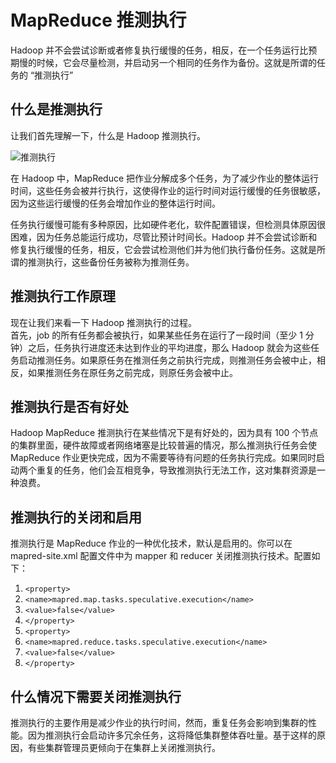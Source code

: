 # MapReduce 推测执行

Hadoop 并不会尝试诊断或者修复执行缓慢的任务，相反，在一个任务运行比预期慢的时候，它会尽量检测，并启动另一个相同的任务作为备份。这就是所谓的任务的 “推测执行”

## 什么是推测执行

让我们首先理解一下，什么是 Hadoop 推测执行。

![推测执行](https://www.hadoopdoc.com/media/editor/Speculative-Execution-in-Spark.gif "推测执行")

在 Hadoop 中，MapReduce 把作业分解成多个任务，为了减少作业的整体运行时间，这些任务会被并行执行，这使得作业的运行时间对运行缓慢的任务很敏感，因为这些运行缓慢的任务会增加作业的整体运行时间。

任务执行缓慢可能有多种原因，比如硬件老化，软件配置错误，但检测具体原因很困难，因为任务总能运行成功，尽管比预计时间长。Hadoop 并不会尝试诊断和修复执行缓慢的任务，相反，它会尝试检测他们并为他们执行备份任务。这就是所谓的推测执行，这些备份任务被称为推测任务。

## 推测执行工作原理

现在让我们来看一下 Hadoop 推测执行的过程。  
首先，job 的所有任务都会被执行，如果某些任务在运行了一段时间（至少 1 分钟）之后，任务执行进度还未达到作业的平均进度，那么 Hadoop 就会为这些任务启动推测任务。如果原任务在推测任务之前执行完成，则推测任务会被中止，相反，如果推测任务在原任务之前完成，则原任务会被中止。

## 推测执行是否有好处

Hadoop MapReduce 推测执行在某些情况下是有好处的，因为具有 100 个节点的集群里面，硬件故障或者网络堵塞是比较普遍的情况，那么推测执行任务会使 MapReduce 作业更快完成，因为不需要等待有问题的任务执行完成。如果同时启动两个重复的任务，他们会互相竞争，导致推测执行无法工作，这对集群资源是一种浪费。

## 推测执行的关闭和启用

推测执行是 MapReduce 作业的一种优化技术，默认是启用的。你可以在 mapred-site.xml 配置文件中为 mapper 和 reducer 关闭推测执行技术。配置如下：

1.  `<property>`
2.  `<name>mapred.map.tasks.speculative.execution</name>`
3.  `<value>false</value>`
4.  `</property>`
5.  `<property>`
6.  `<name>mapred.reduce.tasks.speculative.execution</name>`
7.  `<value>false</value>`
8.  `</property>`

## 什么情况下需要关闭推测执行

推测执行的主要作用是减少作业的执行时间，然而，重复任务会影响到集群的性能。因为推测执行会启动许多冗余任务，这将降低集群整体吞吐量。基于这样的原因，有些集群管理员更倾向于在集群上关闭推测执行。